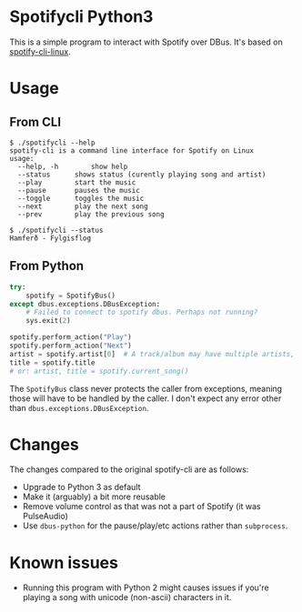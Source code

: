 # Spotifycli Python3

This is a simple program to interact with Spotify over DBus.
It's based on [spotify-cli-linux](https://github.com/pwittchen/spotify-cli-linux/blob/master/spotifycli/spotifycli.py).

# Usage

## From CLI

```
$ ./spotifycli --help
spotify-cli is a command line interface for Spotify on Linux
usage:
  --help, -h		show help
  --status		shows status (curently playing song and artist)
  --play		start the music
  --pause		pauses the music
  --toggle		toggles the music
  --next		play the next song
  --prev		play the previous song

```

```
$ ./spotifycli --status
Hamferð - Fylgisflog
```

## From Python

```python
try:
    spotify = SpotifyBus()
except dbus.exceptions.DBusException:
    # Failed to connect to spotify dbus. Perhaps not running?
    sys.exit(2)

spotify.perform_action("Play")
spotify.perform_action("Next")
artist = spotify.artist[0]  # A track/album may have multiple artists, hence the list.
title = spotify.title
# or: artist, title = spotify.current_song()
```

The `SpotifyBus` class never protects the caller from exceptions, meaning those will have
to be handled by the caller. I don't expect any error other than `dbus.exceptions.DBusException`.

# Changes

The changes compared to the original spotify-cli are as follows:

- Upgrade to Python 3 as default
- Make it (arguably) a bit more reusable
- Remove volume control as that was not a part of Spotify (it was PulseAudio)
- Use `dbus-python` for the pause/play/etc actions rather than `subprocess`.

# Known issues

- Running this program with Python 2 might causes issues if you're playing a song
  with unicode (non-ascii) characters in it.
